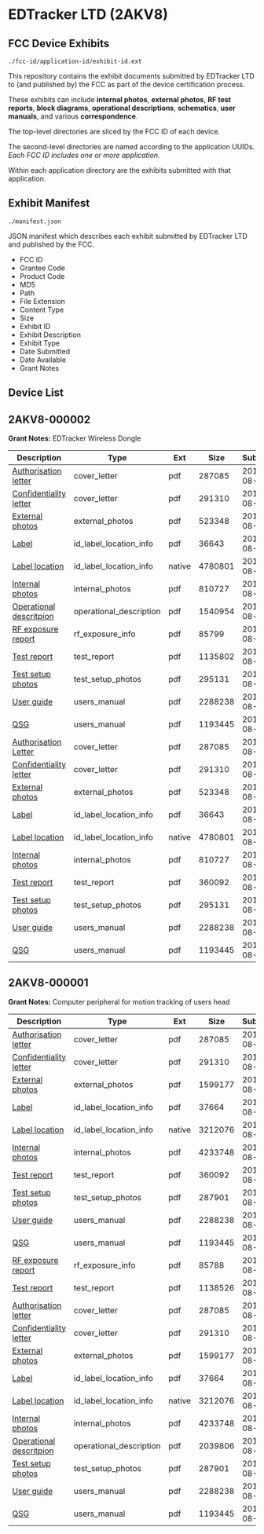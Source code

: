 # EDTracker LTD (2AKV8)
## FCC Device Exhibits

```
./fcc-id/application-id/exhibit-id.ext
```

This repository contains the exhibit documents submitted by EDTracker LTD to (and published by) the FCC as part of the device certification process.

These exhibits can include **internal photos**, **external photos**, **RF test reports**, **block diagrams**, **operational descriptions**, **schematics**, **user manuals**, and various **correspondence**.

The top-level directories are sliced by the FCC ID of each device.

The second-level directories are named according to the application UUIDs. *Each FCC ID includes one or more application.*

Within each application directory are the exhibits submitted with that application. 

## Exhibit Manifest

```
./manifest.json
```

JSON manifest which describes each exhibit submitted by EDTracker LTD and published by the FCC.

- FCC ID
- Grantee Code
- Product Code
- MD5
- Path
- File Extension
- Content Type
- Size
- Exhibit ID
- Exhibit Description
- Exhibit Type
- Date Submitted
- Date Available
- Grant Notes

## Device List
## 2AKV8-000002
**Grant Notes:** EDTracker Wireless Dongle

| Description | Type | Ext | Size | Submitted | Available |
| ----------- | ---- | --- | ---- | --------- | --------- |
| [Authorisation letter](2AKV8-000002/5cbe52bab63a799fc3f955d262708864/3490694.pdf) | cover_letter | pdf | 287085 | 2017-08-01 | 2017-08-01 |
| [Confidentiality letter](2AKV8-000002/5cbe52bab63a799fc3f955d262708864/3490870.pdf) | cover_letter | pdf | 291310 | 2017-08-01 | 2017-08-01 |
| [External photos](2AKV8-000002/5cbe52bab63a799fc3f955d262708864/3490845.pdf) | external_photos | pdf | 523348 | 2017-08-01 | 2017-08-01 |
| [Label](2AKV8-000002/5cbe52bab63a799fc3f955d262708864/3490835.pdf) | id_label_location_info | pdf | 36643 | 2017-08-01 | 2017-08-01 |
| [Label location](2AKV8-000002/5cbe52bab63a799fc3f955d262708864/3490836.native) | id_label_location_info | native | 4780801 | 2017-08-01 | 2017-08-01 |
| [Internal photos](2AKV8-000002/5cbe52bab63a799fc3f955d262708864/3490861.pdf) | internal_photos | pdf | 810727 | 2017-08-01 | 2017-08-01 |
| [Operational descritpion](2AKV8-000002/5cbe52bab63a799fc3f955d262708864/3490865.pdf) | operational_description | pdf | 1540954 | 2017-08-01 | 2017-08-01 |
| [RF exposure report](2AKV8-000002/5cbe52bab63a799fc3f955d262708864/3490863.pdf) | rf_exposure_info | pdf | 85799 | 2017-08-01 | 2017-08-01 |
| [Test report](2AKV8-000002/5cbe52bab63a799fc3f955d262708864/3490852.pdf) | test_report | pdf | 1135802 | 2017-08-01 | 2017-08-01 |
| [Test setup photos](2AKV8-000002/5cbe52bab63a799fc3f955d262708864/3490854.pdf) | test_setup_photos | pdf | 295131 | 2017-08-01 | 2017-08-01 |
| [User guide](2AKV8-000002/5cbe52bab63a799fc3f955d262708864/3490689.pdf) | users_manual | pdf | 2288238 | 2017-08-01 | 2017-08-01 |
| [QSG](2AKV8-000002/5cbe52bab63a799fc3f955d262708864/3490690.pdf) | users_manual | pdf | 1193445 | 2017-08-01 | 2017-08-01 |
| [Authorisation Letter](2AKV8-000002/a449a46d78aed1866afd54df311f32ae/3490694.pdf) | cover_letter | pdf | 287085 | 2017-08-01 | 2017-08-01 |
| [Confidentiality letter](2AKV8-000002/a449a46d78aed1866afd54df311f32ae/3490870.pdf) | cover_letter | pdf | 291310 | 2017-08-01 | 2017-08-01 |
| [External photos](2AKV8-000002/a449a46d78aed1866afd54df311f32ae/3490845.pdf) | external_photos | pdf | 523348 | 2017-08-01 | 2017-08-01 |
| [Label](2AKV8-000002/a449a46d78aed1866afd54df311f32ae/3490835.pdf) | id_label_location_info | pdf | 36643 | 2017-08-01 | 2017-08-01 |
| [Label location](2AKV8-000002/a449a46d78aed1866afd54df311f32ae/3490836.native) | id_label_location_info | native | 4780801 | 2017-08-01 | 2017-08-01 |
| [Internal photos](2AKV8-000002/a449a46d78aed1866afd54df311f32ae/3490861.pdf) | internal_photos | pdf | 810727 | 2017-08-01 | 2017-08-01 |
| [Test report](2AKV8-000002/a449a46d78aed1866afd54df311f32ae/3490764.pdf) | test_report | pdf | 360092 | 2017-08-01 | 2017-08-01 |
| [Test setup photos](2AKV8-000002/a449a46d78aed1866afd54df311f32ae/3490854.pdf) | test_setup_photos | pdf | 295131 | 2017-08-01 | 2017-08-01 |
| [User guide](2AKV8-000002/a449a46d78aed1866afd54df311f32ae/3490689.pdf) | users_manual | pdf | 2288238 | 2017-08-01 | 2017-08-01 |
| [QSG](2AKV8-000002/a449a46d78aed1866afd54df311f32ae/3490690.pdf) | users_manual | pdf | 1193445 | 2017-08-01 | 2017-08-01 |
## 2AKV8-000001
**Grant Notes:** Computer peripheral for motion tracking of users head

| Description | Type | Ext | Size | Submitted | Available |
| ----------- | ---- | --- | ---- | --------- | --------- |
| [Authorisation letter](2AKV8-000001/34b1fe3bd9d9536333d56db5c97552f4/3490694.pdf) | cover_letter | pdf | 287085 | 2017-08-01 | 2017-08-01 |
| [Confidentiality letter](2AKV8-000001/34b1fe3bd9d9536333d56db5c97552f4/3490716.pdf) | cover_letter | pdf | 291310 | 2017-08-01 | 2017-08-01 |
| [External photos](2AKV8-000001/34b1fe3bd9d9536333d56db5c97552f4/3490684.pdf) | external_photos | pdf | 1599177 | 2017-08-01 | 2017-08-01 |
| [Label](2AKV8-000001/34b1fe3bd9d9536333d56db5c97552f4/3490682.pdf) | id_label_location_info | pdf | 37664 | 2017-08-01 | 2017-08-01 |
| [Label location](2AKV8-000001/34b1fe3bd9d9536333d56db5c97552f4/3490752.native) | id_label_location_info | native | 3212076 | 2017-08-01 | 2017-08-01 |
| [Internal photos](2AKV8-000001/34b1fe3bd9d9536333d56db5c97552f4/3490691.pdf) | internal_photos | pdf | 4233748 | 2017-08-01 | 2017-08-01 |
| [Test report](2AKV8-000001/34b1fe3bd9d9536333d56db5c97552f4/3490764.pdf) | test_report | pdf | 360092 | 2017-08-01 | 2017-08-01 |
| [Test setup photos](2AKV8-000001/34b1fe3bd9d9536333d56db5c97552f4/3490688.pdf) | test_setup_photos | pdf | 287901 | 2017-08-01 | 2017-08-01 |
| [User guide](2AKV8-000001/34b1fe3bd9d9536333d56db5c97552f4/3490689.pdf) | users_manual | pdf | 2288238 | 2017-08-01 | 2017-08-01 |
| [QSG](2AKV8-000001/34b1fe3bd9d9536333d56db5c97552f4/3490690.pdf) | users_manual | pdf | 1193445 | 2017-08-01 | 2017-08-01 |
| [RF exposure report](2AKV8-000001/dad3b16401b2cd97caa6ab7494f36106/3490692.pdf) | rf_exposure_info | pdf | 85788 | 2017-08-01 | 2017-08-01 |
| [Test report](2AKV8-000001/dad3b16401b2cd97caa6ab7494f36106/3490687.pdf) | test_report | pdf | 1138526 | 2017-08-01 | 2017-08-01 |
| [Authorisation letter](2AKV8-000001/dad3b16401b2cd97caa6ab7494f36106/3490694.pdf) | cover_letter | pdf | 287085 | 2017-08-01 | 2017-08-01 |
| [Confidentiality letter](2AKV8-000001/dad3b16401b2cd97caa6ab7494f36106/3490716.pdf) | cover_letter | pdf | 291310 | 2017-08-01 | 2017-08-01 |
| [External photos](2AKV8-000001/dad3b16401b2cd97caa6ab7494f36106/3490684.pdf) | external_photos | pdf | 1599177 | 2017-08-01 | 2017-08-01 |
| [Label](2AKV8-000001/dad3b16401b2cd97caa6ab7494f36106/3490682.pdf) | id_label_location_info | pdf | 37664 | 2017-08-01 | 2017-08-01 |
| [Label location](2AKV8-000001/dad3b16401b2cd97caa6ab7494f36106/3490752.native) | id_label_location_info | native | 3212076 | 2017-08-01 | 2017-08-01 |
| [Internal photos](2AKV8-000001/dad3b16401b2cd97caa6ab7494f36106/3490691.pdf) | internal_photos | pdf | 4233748 | 2017-08-01 | 2017-08-01 |
| [Operational descritpion](2AKV8-000001/dad3b16401b2cd97caa6ab7494f36106/3490693.pdf) | operational_description | pdf | 2039806 | 2017-08-01 | 2017-08-01 |
| [Test setup photos](2AKV8-000001/dad3b16401b2cd97caa6ab7494f36106/3490688.pdf) | test_setup_photos | pdf | 287901 | 2017-08-01 | 2017-08-01 |
| [User guide](2AKV8-000001/dad3b16401b2cd97caa6ab7494f36106/3490689.pdf) | users_manual | pdf | 2288238 | 2017-08-01 | 2017-08-01 |
| [QSG](2AKV8-000001/dad3b16401b2cd97caa6ab7494f36106/3490690.pdf) | users_manual | pdf | 1193445 | 2017-08-01 | 2017-08-01 |

